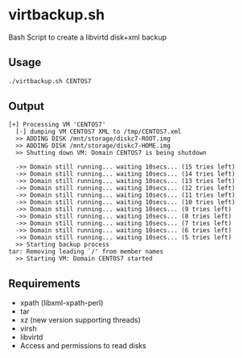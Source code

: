 # virtbackup.sh

Bash Script to create a libvirtd disk+xml backup

## Usage
  
```Bash
./virtbackup.sh CENTOS7
```

## Output

```
[+] Processing VM 'CENTOS7'
  [-] dumping VM CENTOS7 XML to /tmp/CENTOS7.xml
  >> ADDING DISK /mnt/storage/diskc7-ROOT.img
  >> ADDING DISK /mnt/storage/diskc7-HOME.img
  >> Shutting down VM: Domain CENTOS7 is being shutdown

  ->> Domain still running... waiting 10secs... (15 tries left)
  ->> Domain still running... waiting 10secs... (14 tries left)
  ->> Domain still running... waiting 10secs... (13 tries left)
  ->> Domain still running... waiting 10secs... (12 tries left)
  ->> Domain still running... waiting 10secs... (11 tries left)
  ->> Domain still running... waiting 10secs... (10 tries left)
  ->> Domain still running... waiting 10secs... (9 tries left)
  ->> Domain still running... waiting 10secs... (8 tries left)
  ->> Domain still running... waiting 10secs... (7 tries left)
  ->> Domain still running... waiting 10secs... (6 tries left)
  ->> Domain still running... waiting 10secs... (5 tries left)
  >> Starting backup process
tar: Removing leading `/' from member names
  >> Starting VM: Domain CENTOS7 started
```

## Requirements
  
- xpath (libxml-xpath-perl)
- tar
- xz (new version supporting threads)
- virsh
- libvirtd
- Access and permissions to read disks
